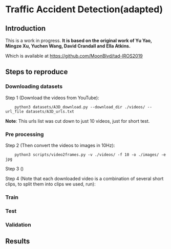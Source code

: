 # Traffic Accident Detection(adapted)

## Introduction
This is a work in progress.
**It is based on the original work of Yu Yao, Mingze Xu, Yuchen Wang, David Crandall and Ella Atkins.**

Which is available at https://github.com/MoonBlvd/tad-IROS2019

## Steps to reproduce

### Downloading datasets
Step 1 (Download the videos from YouTube):

        python3 datasets/A3D_download.py --download_dir ./videos/ --url_file datasets/A3D_urls.txt
**Note**: This urls list was cut down to just 10 videos, just for short test.

### Pre processing
Step 2 (Then convert the videos to images in 10Hz):

        python3 scripts/video2frames.py -v ./videos/ -f 10 -o ./images/ -e jpg

Step 3 ()


Step 4 (Note that each downloaded video is a combination of several short clips, to split them into clips we used,
run):

 
### Train

### Test

### Validation

## Results

